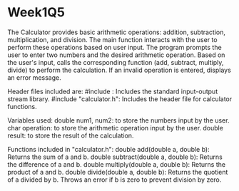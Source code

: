 # Week1Q5
The Calculator provides basic arithmetic operations: addition, subtraction, multiplication, and division.
The main function interacts with the user to perform these operations based on user input. The program prompts the user to enter two numbers and the desired arithmetic operation. Based on the user's input, calls the corresponding function (add, subtract, multiply, divide) to perform the calculation. If an invalid operation is entered, displays an error message.

Header files included are:
#include <iostream>: Includes the standard input-output stream library.
#include "calculator.h": Includes the header file for calculator functions.

Variables used:
double num1, num2: to store the numbers input by the user.
char operation: to store the arithmetic operation input by the user.
double result: to store the result of the calculation.

Functions included in "calculator.h":
double add(double a, double b): Returns the sum of a and b.
double subtract(double a, double b): Returns the difference of a and b.
double multiply(double a, double b): Returns the product of a and b.
double divide(double a, double b): Returns the quotient of a divided by b. Throws an error if b is zero to prevent division by zero.
